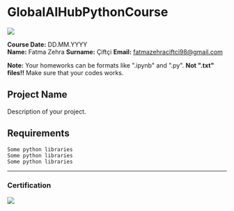 # GlobalAIHubPythonCourse
![](img/newlogo.png)

**Course Date:** DD.MM.YYYY  
**Name:** Fatma Zehra 
**Surname:** Çiftçi 
**Email:** fatmazehraciftci98@gmail.com  

**Note:** Your homeworks can be formats like ".ipynb" and ".py". **Not ".txt" files!!** Make sure that your codes works.  

## Project Name
Description of your project.

## Requirements
```
Some python libraries
Some python libraries
Some python libraries
```
---

### Certification
![](img/TopLearnerCertificate.png)

